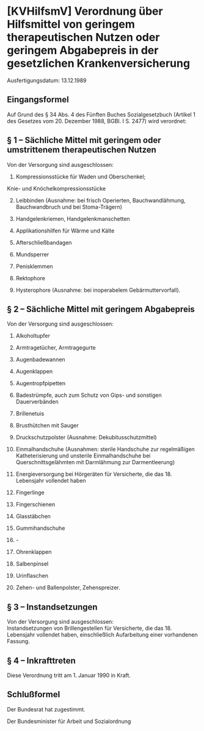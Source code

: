 # [KVHilfsmV] Verordnung über Hilfsmittel von geringem therapeutischen Nutzen oder geringem Abgabepreis in der gesetzlichen Krankenversicherung

Ausfertigungsdatum: 13.12.1989

 

## Eingangsformel

Auf Grund des § 34 Abs. 4 des Fünften Buches Sozialgesetzbuch (Artikel 1 des Gesetzes vom 20. Dezember 1988, BGBl. I S. 2477) wird verordnet:


## § 1 – Sächliche Mittel mit geringem oder umstrittenem therapeutischen Nutzen

Von der Versorgung sind ausgeschlossen:

1. Kompressionsstücke für Waden und Oberschenkel;

Knie- und Knöchelkompressionsstücke

2. Leibbinden (Ausnahme: bei frisch Operierten, Bauchwandlähmung, Bauchwandbruch und bei Stoma-Trägern)

3. Handgelenkriemen, Handgelenkmanschetten

4. Applikationshilfen für Wärme und Kälte

5. Afterschließbandagen

6. Mundsperrer

7. Penisklemmen

8. Rektophore

9. Hysterophore (Ausnahme: bei inoperabelem Gebärmuttervorfall).


## § 2 – Sächliche Mittel mit geringem Abgabepreis

Von der Versorgung sind ausgeschlossen:

1. Alkoholtupfer

2. Armtragetücher, Armtragegurte

3. Augenbadewannen

4. Augenklappen

5. Augentropfpipetten

6. Badestrümpfe, auch zum Schutz von Gips- und sonstigen Dauerverbänden

7. Brillenetuis

8. Brusthütchen mit Sauger

9. Druckschutzpolster (Ausnahme: Dekubitusschutzmittel)

10. Einmalhandschuhe (Ausnahmen: sterile Handschuhe zur regelmäßigen Katheterisierung und unsterile Einmalhandschuhe bei Querschnittsgelähmten mit Darmlähmung zur Darmentleerung)

11. Energieversorgung bei Hörgeräten für Versicherte, die das 18. Lebensjahr vollendet haben

12. Fingerlinge

13. Fingerschienen

14. Glasstäbchen

15. Gummihandschuhe

16. \-

17. Ohrenklappen

18. Salbenpinsel

19. Urinflaschen

20. Zehen- und Ballenpolster, Zehenspreizer.


## § 3 – Instandsetzungen

Von der Versorgung sind ausgeschlossen:  
Instandsetzungen von Brillengestellen für Versicherte, die das 18. Lebensjahr vollendet haben, einschließlich Aufarbeitung einer vorhandenen Fassung.


## § 4 – Inkrafttreten

Diese Verordnung tritt am 1. Januar 1990 in Kraft.


## Schlußformel

Der Bundesrat hat zugestimmt.  
  
Der Bundesminister für Arbeit und Sozialordnung
